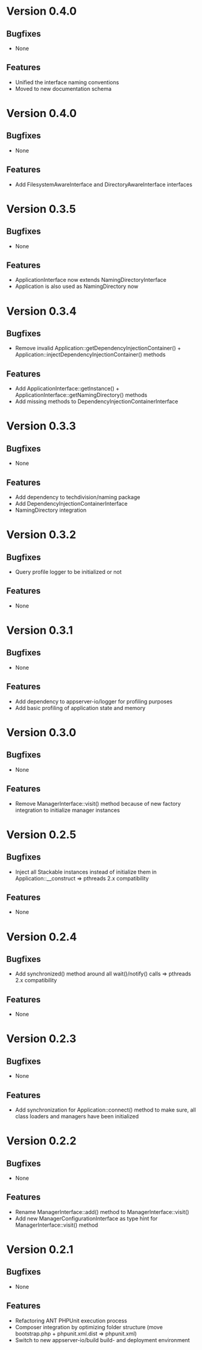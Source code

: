 # Version 0.4.0

## Bugfixes

* None

## Features

* Unified the interface naming conventions
* Moved to new documentation schema

# Version 0.4.0

## Bugfixes

* None

## Features

* Add FilesystemAwareInterface and DirectoryAwareInterface interfaces

# Version 0.3.5

## Bugfixes

* None

## Features

* ApplicationInterface now extends NamingDirectoryInterface
* Application is also used as NamingDirectory now

# Version 0.3.4

## Bugfixes

* Remove invalid Application::getDependencyInjectionContainer() + Application::injectDependencyInjectionContainer() methods

## Features

* Add ApplicationInterface::getInstance() + ApplicationInterface::getNamingDirectory() methods
* Add missing methods to DependencyInjectionContainerInterface

# Version 0.3.3

## Bugfixes

* None

## Features

* Add dependency to techdivision/naming package
* Add DependencyInjectionContainerInterface
* NamingDirectory integration

# Version 0.3.2

## Bugfixes

* Query profile logger to be initialized or not

## Features

* None

# Version 0.3.1

## Bugfixes

* None

## Features

* Add dependency to appserver-io/logger for profiling purposes
* Add basic profiling of application state and memory

# Version 0.3.0

## Bugfixes

* None

## Features

* Remove ManagerInterface::visit() method because of new factory integration to initialize manager instances

# Version 0.2.5

## Bugfixes

* Inject all Stackable instances instead of initialize them in Application::__construct => pthreads 2.x compatibility

## Features

* None

# Version 0.2.4

## Bugfixes

* Add synchronized() method around all wait()/notify() calls => pthreads 2.x compatibility

## Features

* None

# Version 0.2.3

## Bugfixes

* None

## Features

* Add synchronization for Application::connect() method to make sure, all class loaders and managers have been initialized

# Version 0.2.2

## Bugfixes

* None

## Features

* Rename ManagerInterface::add() method to ManagerInterface::visit()
* Add new ManagerConfigurationInterface as type hint for ManagerInterface::visit() method

# Version 0.2.1

## Bugfixes

* None

## Features

* Refactoring ANT PHPUnit execution process
* Composer integration by optimizing folder structure (move bootstrap.php + phpunit.xml.dist => phpunit.xml)
* Switch to new appserver-io/build build- and deployment environment